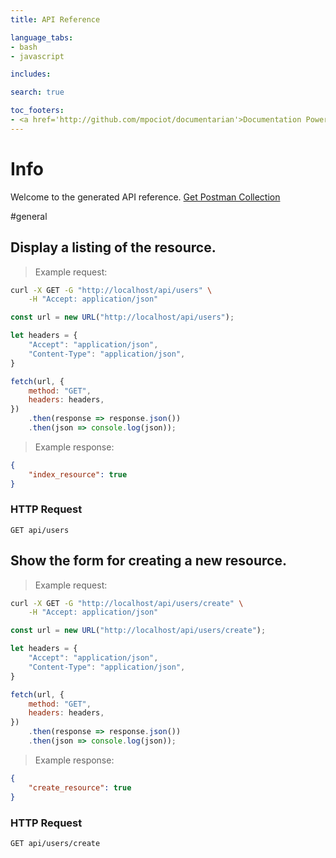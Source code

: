 ```yaml
---
title: API Reference

language_tabs:
- bash
- javascript

includes:

search: true

toc_footers:
- <a href='http://github.com/mpociot/documentarian'>Documentation Powered by Documentarian</a>
---
```

<!-- START_INFO -->
# Info

Welcome to the generated API reference.
[Get Postman Collection](http://localhost/docs/collection.json)

<!-- END_INFO -->

#general
<!-- START_fc1e4f6a697e3c48257de845299b71d5 -->
## Display a listing of the resource.

> Example request:

```bash
curl -X GET -G "http://localhost/api/users" \
    -H "Accept: application/json"
```

```javascript
const url = new URL("http://localhost/api/users");

let headers = {
    "Accept": "application/json",
    "Content-Type": "application/json",
}

fetch(url, {
    method: "GET",
    headers: headers,
})
    .then(response => response.json())
    .then(json => console.log(json));
```

> Example response:

```json
{
    "index_resource": true
}
```

### HTTP Request
`GET api/users`


<!-- END_fc1e4f6a697e3c48257de845299b71d5 -->

<!-- START_5dac10bb34c7618b018b0230d4a51648 -->
## Show the form for creating a new resource.

> Example request:

```bash
curl -X GET -G "http://localhost/api/users/create" \
    -H "Accept: application/json"
```

```javascript
const url = new URL("http://localhost/api/users/create");

let headers = {
    "Accept": "application/json",
    "Content-Type": "application/json",
}

fetch(url, {
    method: "GET",
    headers: headers,
})
    .then(response => response.json())
    .then(json => console.log(json));
```

> Example response:

```json
{
    "create_resource": true
}
```

### HTTP Request
`GET api/users/create`


<!-- END_5dac10bb34c7618b018b0230d4a51648 -->


